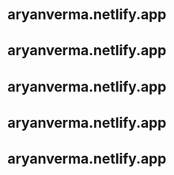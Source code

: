 # aryanverma.netlify.app
# aryanverma.netlify.app
# aryanverma.netlify.app
# aryanverma.netlify.app
# aryanverma.netlify.app
